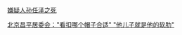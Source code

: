 [嫌疑人孙任泽之死](https://github.com/ooumonidesi/beast/blob/main/%E8%B4%A2%E6%96%B0%E7%BD%91%E3%80%8A%E5%AB%8C%E7%96%91%E4%BA%BA%E5%AD%99%E4%BB%BB%E6%B3%BD%E4%B9%8B%E6%AD%BB%E3%80%8B.md) 

[北京昌平居委会："看扣哪个帽子合适" "他儿子就是他的软肋"]([https://github.com/ooumonidesi/beast/blob/main/%E8%B4%A2%E6%96%B0%E7%BD%91%E3%80%8A%E5%AB%8C%E7%96%91%E4%BA%BA%E5%AD%99%E4%BB%BB%E6%B3%BD%E4%B9%8B%E6%AD%BB%E3%80%8B.md](https://github.com/ooumonidesi/beast/blob/main/%E7%BD%91%E4%BC%A0%22%E4%BB%96%E7%9A%84%E8%BD%AF%E8%82%8B%E6%98%AF%E5%84%BF%E5%AD%90%22%E7%9A%84%E7%A4%BE%E5%8C%BA%E4%B9%A6%E8%AE%B0%EF%BC%8C%E5%8F%97%E9%82%80%E4%B8%8E%E2%80%9C%E8%BD%AF%E8%82%8B%E2%80%9D%E4%BB%AC%E5%85%B1%E5%BA%A6%E5%85%AD%E4%B8%80%E8%8A%82.md)https://github.com/ooumonidesi/beast/blob/main/%E7%BD%91%E4%BC%A0%22%E4%BB%96%E7%9A%84%E8%BD%AF%E8%82%8B%E6%98%AF%E5%84%BF%E5%AD%90%22%E7%9A%84%E7%A4%BE%E5%8C%BA%E4%B9%A6%E8%AE%B0%EF%BC%8C%E5%8F%97%E9%82%80%E4%B8%8E%E2%80%9C%E8%BD%AF%E8%82%8B%E2%80%9D%E4%BB%AC%E5%85%B1%E5%BA%A6%E5%85%AD%E4%B8%80%E8%8A%82.md) 
